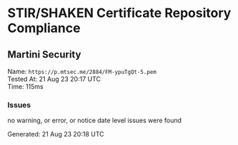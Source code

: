 # STIR/SHAKEN Certificate Repository Compliance

## Martini Security

Name: `https://p.mtsec.me/2884/FM-ypuTgQt-5.pem`\
Tested At: 21 Aug 23 20:17 UTC\
Time: 115ms

### Issues

no warning, or error, or notice date level issues were found

Generated: 21 Aug 23 20:18 UTC